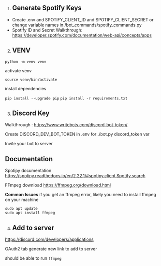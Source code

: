 1) ## Generate Spotify Keys
- Create .env and SPOTIFY_CLIENT_ID and SPOTIFY_CLIENT_SECRET or change variable names in /bot_commands/spotify_commands.py
- Spotify ID and Secret Walkthrough: https://developer.spotify.com/documentation/web-api/concepts/apps

2) ## VENV <br>

```python -m venv venv```

activate venv

```source venv/bin/activate```

install dependencies

```pip install --upgrade pip```
```pip install -r requirements.txt```

3) ## Discord Key <br>

Walkthrough : https://www.writebots.com/discord-bot-token/

Create DISCORD_DEV_BOT_TOKEN in .env for ./bot.py discord_token var

Invite your bot to server

## Documentation

Spotipy documentation
https://spotipy.readthedocs.io/en/2.22.1/#spotipy.client.Spotify.search

FFmpeg download
https://ffmpeg.org/download.html


__Common Issues__
if you get an ffmpeg error, likely you need to install ffmpeg on your machine 

```
sudo apt update
sudo apt install ffmpeg
``` 

4) ## Add to server

https://discord.com/developers/applications

OAuth2 tab generate new link to add to server

should be able to run  ```ffmpeg```

